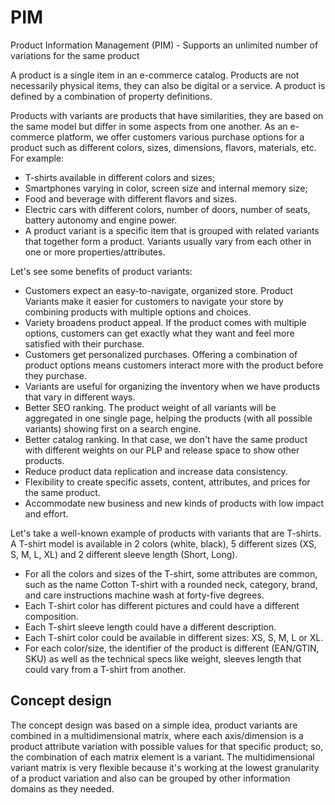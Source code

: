 # PIM

Product Information Management (PIM) - Supports an unlimited number of variations for the same product

A product is a single item in an e-commerce catalog. Products are not necessarily physical items, they can also be digital or a service. A product is defined by a combination of property definitions.

Products with variants are products that have similarities, they are based on the same model but differ in some aspects from one another. As an e-commerce platform, we offer customers various purchase options for a product such as different colors, sizes, dimensions, flavors, materials, etc. For example:

* T-shirts available in different colors and sizes;
* Smartphones varying in color, screen size and internal memory size;
* Food and beverage with different flavors and sizes.
* Electric cars with different colors, number of doors, number of seats, battery autonomy and engine power.   
* A product variant is a specific item that is grouped with related variants that together form a product. Variants usually vary from each other in one or more properties/attributes. 

Let's see some benefits of product variants:

* Customers expect an easy-to-navigate, organized store. Product Variants make it easier for customers to navigate your store by combining products with multiple options and choices.
* Variety broadens product appeal. If the product comes with multiple options, customers can get exactly what they want and feel more satisfied with their purchase.
* Customers get personalized purchases. Offering a combination of product options means customers interact more with the product before they purchase.
* Variants are useful for organizing the inventory when we have products that vary in different ways.
* Better SEO ranking. The product weight of all variants will be aggregated in one single page, helping the products (with all possible variants) showing first on a search engine. 
* Better catalog ranking. In that case, we don't have the same product with different weights on our PLP and release space to show other products.
* Reduce product data replication and increase data consistency.
* Flexibility to create specific assets, content, attributes, and prices for the same product. 
* Accommodate new business and new kinds of products with low impact and effort.

Let's take a well-known example of products with variants that are T-shirts. A T-shirt model is available in 2 colors (white, black), 5 different sizes (XS, S, M, L, XL) and 2 different sleeve length (Short, Long).

* For all the colors and sizes of the T-shirt, some attributes are common, such as the name Cotton T-shirt with a rounded neck, category, brand, and care instructions machine wash at forty-five degrees.
* Each T-shirt color has different pictures and could have a different composition.
* Each T-shirt sleeve length could have a different description.
* Each T-shirt color could be available in different sizes: XS, S, M, L or XL.
* For each color/size, the identifier of the product is different (EAN/GTIN, SKU) as well as the technical specs like weight, sleeves length that could vary from a T-shirt from another.

## Concept design

The concept design was based on a simple idea, product variants are combined in a multidimensional matrix, where each axis/dimension is a product attribute variation with possible values for that specific product; so, the combination of each matrix element is a variant. The multidimensional variant matrix is very flexible because it's working at the lowest granularity of a product variation and also can be grouped by other information domains as they needed.
